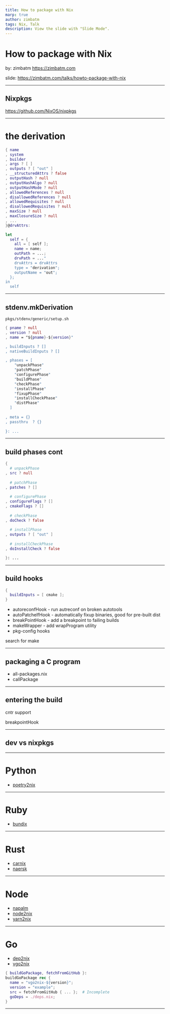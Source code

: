 ```yaml
---
title: How to package with Nix
marp: true
author: zimbatm
tags: Nix, Talk
description: View the slide with "Slide Mode".
---
```


# How to package with Nix

by: zimbatm <https://zimbatm.com>

slide: <https://zimbatm.com/talks/howto-package-with-nix>

---

## Nixpkgs

<https://github.com/NixOS/nixpkgs>

---

# the derivation

```nix
{ name
, system
, builder
, args ? [ ]
, outputs ? [ "out" ]
, __structuredAttrs ? false
, outputHash ? null
, outputHashAlgo ? null
, outputHashMode ? null
, allowedReferences ? null
, disallowedReferences ? null
, allowedRequisites ? null
, disallowedRequisites ? null
, maxSize ? null
, maxClosureSize ? null
, ...
}@drvAttrs:

let
  self = {
    all = [ self ];
    name = name;
    outPath = ...;
    drvPath = ..."
    drvAttrs = drvAttrs
    type = "derivation";
    outputName = "out";
  };
in
  self
```

---

## stdenv.mkDerivation

`pkgs/stdenv/generic/setup.sh`

```nix
{ pname ? null
, version ? null
, name = "${pname}-${version}"

, buildInputs ? []
, nativeBuildInputs ? []

, phases = [
    "unpackPhase"
    "patchPhase"
    "configurePhase"
    "buildPhase"
    "checkPhase"
    "installPhase"
    "fixupPhase"
    "installCheckPhase"
    "distPhase"
  ]
 
, meta = {}
, passthru  ? {}
 
}: ...
```

---

## build phases cont

```nix
{
  # unpackPhase
, src ? null
 
  # patchPhase
, patches ? []
 
  # configurePhase
, configureFlags ? []
, cmakeFlags ? []
 
  # checkPhase
, doCheck ? false
 
  # installPhase
, outputs ? [ "out" ]
 
  # installCheckPhase
, doInstallCheck ? false

}: ...
```

---

## build hooks

```nix
{
  buildInputs = [ cmake ];
}
```

* autoreconfHook - run autreconf on broken autotools
* autoPatchelfHook - automatically fixup binaries, good for pre-built dist
* breakPointHook - add a breakpoint to failing builds
* makeWrapper - add wrapProgram utility
* pkg-config hooks

search for make

---

## packaging a C program

* all-packages.nix
* callPackage

---


## entering the build

cntr support

breakpointHook

---

## dev vs nixpkgs

---

# Python

* [poetry2nix](https://github.com/adisbladis/poetry2nix)

---

# Ruby

* [bundix](https://github.com/nix-community/bundix)

---

# Rust

* [carnix](https://github.com/nix-community/carnix)
* [naersk](https://github.com/nmattia/naersk/)

---

# Node

* [napalm](https://github.com/svanderburg/node2nix)
* [node2nix](https://github.com/svanderburg/node2nix)
* [yarn2nix](https://github.com/moretea/yarn2nix)

---

# Go

* [dep2nix](https://github.com/nixcloud/dep2nix)
* [vgo2nix](https://github.com/adisbladis/vgo2nix)

```nix
{ buildGoPackage, fetchFromGitHub }:
buildGoPackage rec {
  name = "vgo2nix-${version}";
  version = "example";
  src = fetchFromGitHub { ... };  # Incomplete
  goDeps = ./deps.nix;
}
```

---

